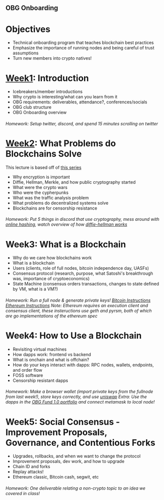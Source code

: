## OBG Onboarding

# Objectives
- Technical onboarding program that teaches blockchain best practices
- Emphasize the importance of running nodes and being careful of trust assumptions
- Turn new members into crypto natives!

# [Week1](https://github.com/0xkrabbypatty/OBG-Onboarding/blob/main/Slide%20Decks/Week1%20-%20OBG%20onboarding.pptx.pdf): Introduction
- Icebreakers/member introductions
- Why crypto is interesting/what can you learn from it
- OBG requirements: deliverables, attendance?, conferences/socials
- OBG club structure
- OBG Onboarding overview
###### Homework: Setup twitter, discord, and spend 15 minutes scrolling on twitter

# [Week2](https://github.com/0xkrabbypatty/OBG-Onboarding/blob/main/Slide%20Decks/Week2%20-%20OBG%20onboarding.pptx.pdf): What Problems do Blockchains Solve
This lecture is based off of [this series](https://pet3rpan.medium.com/history-of-things-before-bitcoin-cryptocurrency-part-one-e199f02ca380)
- Why encryption is important
- Diffie, Hellman, Merkle, and how public cryptography started
- What were the crypto wars
- Who were the cypherpunks
- What was the traffic analysis problem
- What problems do decentralized systems solve
- Blockchains are for censorship resistance
###### Homework: Put 5 things in discord that use cryptography, mess around with [online hashing](https://emn178.github.io/online-tools/sha256.html), watch overview of how [diffie-hellman works](https://www.youtube.com/watch?v=NmM9HA2MQGI&ab_channel=Computerphile)

# Week3: What is a Blockchain
- Why do we care how blockchains work
- What is a blockchain
- Users (clients, role of full nodes, bitcoin independence day, UASFs)
- Consensus protocol (research, purpose, what Satoshi's breakthrough was, importance of cryptoeconomics)
- State Machine (consensus orders transactions, changes to state defined by VM, what is a VM?)
###### Homework: Run a full node & generate private keys! [Bitcoin Instructions](https://bitcoin.org/en/download) [Ethereum Instructions](https://docs.prylabs.network/docs/install/install-with-script) Note: Ethereum requires an execution client and consensus client, these insteructions use geth and pyrsm, both of which are go implementations of the ethereum spec

# Week4: How to Use a Blockchain
- Revisiting virtual machines
- How dapps work: frontend vs backend
- What is onchain and what is offchain?
- How do your keys interact with dapps: RPC nodes, wallets, endpoints, and order flow
- FOSS software
- Censorship resistant dapps
###### Homework: Make a browser wallet (import private keys from the fullnode from last week!), store keys correctly, and use [uniswap](https://app.uniswap.org/#/swap) Extra: Use the dapps in the [OBG Fund 1.0 portfolio](https://static1.squarespace.com/static/6089ce591463491d46fc001f/t/635051021c561e4224140cd1/1666208004354/Q4+Report.pdf) and connect metamask to local node!

# Week5: Social Consensus - Improvement Proposals, Governance, and Contentious Forks
- Upgrades, rollbacks, and when we want to change the protocol
- Improvement proposals, dev work, and how to upgrade
- Chain ID and forks
- Replay attacks!
- Ethereum classic, Bitcoin cash, segwit, etc
###### Homework: One deliverable relating a non-crypto topic to an idea we covered in class!
